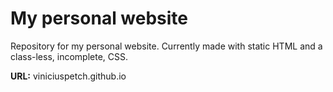 # My personal website

Repository for my personal website. Currently made with static HTML and a class-less, incomplete, CSS.

**URL:** viniciuspetch.github.io